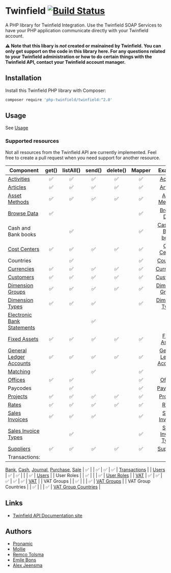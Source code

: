 # Twinfield  [![Build Status](https://travis-ci.org/php-twinfield/twinfield.svg?branch=master)](http://travis-ci.org/php-twinfield/twinfield)
A PHP library for Twinfield Integration.
Use the Twinfield SOAP Services to have your PHP application communicate directly with your Twinfield account.

**:warning: Note that this libary is *not* created or mainained by Twinfield. You can only get support on the code in this library here. For any questions related to your Twinfield administration or how to do certain things with the Twinfield API, contact your Twinfield account manager.**

## Installation

Install this Twinfield PHP library with Composer:

```bash
composer require 'php-twinfield/twinfield:^2.0'
```


## Usage

See [Usage](usage.md)

### Supported resources
Not all resources from the Twinfield API are currently implemented. Feel free to create a pull request when you need
support for another resource.

| Component                                                                                                                            | get()              | listAll()          | send()             | delete()           |  Mapper            |  Example                                            |
| ---------------------------------------------------------------------------------------------------------------                      | :----------------: | :----------------: | :----------------: | :----------------: | :----------------: | :----------------:                                  |
| [Activities](https://c3.twinfield.com/webservices/documentation/#/ApiReference/Masters/Activities)                                   | :white_check_mark: | :white_check_mark: | :white_check_mark: | :white_check_mark: | :white_check_mark: | [Activity](examples/Activity.php)                   |
| [Articles](https://c3.twinfield.com/webservices/documentation/#/ApiReference/Masters/Articles)                                       | :white_check_mark: | :white_check_mark: | :white_check_mark: | :white_check_mark: | :white_check_mark: | [Articles](examples/Activity.php)                   |
| [Asset Methods](https://c3.twinfield.com/webservices/documentation/#/ApiReference/Masters/AssetMethods)                              | :white_check_mark: | :white_check_mark: | :white_check_mark: | :white_check_mark: | :white_check_mark: | [Asset Methods](examples/Activity.php)              |
| [Browse Data](https://c3.twinfield.com/webservices/documentation/#/ApiReference/Request/BrowseData)                                  | :white_check_mark: |                    |                    |                    | :white_check_mark: | [Browse Data](examples/Activity.php)                |
| Cash and Bank books                                                                                                                  |                    | :white_check_mark: |                    |                    | :white_check_mark: | [Cash and Bank books](examples/Activity.php)        |
| [Cost Centers](https://c3.twinfield.com/webservices/documentation/#/ApiReference/Masters/CostCenters)                                | :white_check_mark: | :white_check_mark: | :white_check_mark: | :white_check_mark: | :white_check_mark: | [Cost Centers](examples/Activity.php)               |
| Countries                                                                                                                            |                    | :white_check_mark: |                    |                    | :white_check_mark: | [Countries](examples/Activity.php)                  |
| [Currencies](https://c3.twinfield.com/webservices/documentation/#/ApiReference/Masters/Currencies)                                   | :white_check_mark: | :white_check_mark: | :white_check_mark: | :white_check_mark: | :white_check_mark: | [Currencies](examples/Activity.php)                 |
| [Customers](https://c3.twinfield.com/webservices/documentation/#/ApiReference/Masters/Customers)                                     | :white_check_mark: | :white_check_mark: | :white_check_mark: | :white_check_mark: | :white_check_mark: | [Customers](examples/Activity.php)                  |
| [Dimension Groups](https://c3.twinfield.com/webservices/documentation/#/ApiReference/Masters/DimensionGroups)                        | :white_check_mark: | :white_check_mark: | :white_check_mark: | :white_check_mark: | :white_check_mark: | [Dimension Groups](examples/Activity.php)           |
| [Dimension Types](https://c3.twinfield.com/webservices/documentation/#/ApiReference/Masters/DimensionTypes)                          | :white_check_mark: | :white_check_mark: | :white_check_mark: |                    | :white_check_mark: | [Dimension Types](examples/Activity.php)            |
| [Electronic Bank Statements](https://c3.twinfield.com/webservices/documentation/#/ApiReference/Transactions/BankStatements)|         |                    | :white_check_mark: |                    |                    |                    |  |
| [Fixed Assets](https://c3.twinfield.com/webservices/documentation/#/ApiReference/Masters/FixedAssets)                                | :white_check_mark: | :white_check_mark: | :white_check_mark: | :white_check_mark: | :white_check_mark: | [Fixed Assets](examples/Activity.php)               |
| [General Ledger Accounts](https://c3.twinfield.com/webservices/documentation/#/ApiReference/Masters/BalanceSheets)                   | :white_check_mark: | :white_check_mark: | :white_check_mark: | :white_check_mark: | :white_check_mark: | [General Ledger Accounts](examples/Activity.php)    |
| [Matching](https://c3.twinfield.com/webservices/documentation/#/ApiReference/Miscellaneous/Matching)                                 |                    |                    | :white_check_mark: |                    | :white_check_mark: |  |
| [Offices](https://c3.twinfield.com/webservices/documentation/#/ApiReference/Masters/Offices)                                         | :white_check_mark: | :white_check_mark: |                    |                    | :white_check_mark: | [Offices](examples/Office.php)                      |
| Paycodes                                                                                                                             |                    | :white_check_mark: |                    |                    | :white_check_mark: | [Paycodes](examples/PayCode.php)                    |
| [Projects](https://c3.twinfield.com/webservices/documentation/#/ApiReference/Masters/Projects)                                       | :white_check_mark: | :white_check_mark: | :white_check_mark: | :white_check_mark: | :white_check_mark: | [Projects](examples/Project.php)                    |
| [Rates](https://c3.twinfield.com/webservices/documentation/#/ApiReference/Masters/Rates)                                             | :white_check_mark: | :white_check_mark: | :white_check_mark: | :white_check_mark: | :white_check_mark: | [Rates](examples/Rate.php)                          |
| [Sales Invoices](https://c3.twinfield.com/webservices/documentation/#/ApiReference/SalesInvoices)                                    | :white_check_mark: | :white_check_mark: | :white_check_mark: |                    | :white_check_mark: | [Sales Invoices](examples/Invoice.php)              |
| [Sales Invoice Types](https://c3.twinfield.com/webservices/documentation/#/ApiReference/SalesInvoices)                               |                    | :white_check_mark: |                    |                    | :white_check_mark: | [Sales Invoice Types](examples/InvoiceType.php)     |
| [Suppliers](https://c3.twinfield.com/webservices/documentation/#/ApiReference/Masters/Suppliers)                                     | :white_check_mark: | :white_check_mark: | :white_check_mark: | :white_check_mark: | :white_check_mark: | [Suppliers](examples/Activity.php)                  |
| Transactions:<br>
[Bank](https://c3.twinfield.com/webservices/documentation/#/ApiReference/Transactions/BankTransactions),
[Cash](https://c3.twinfield.com/webservices/documentation/#/ApiReference/Transactions/CashTransactions),
[Journal](https://c3.twinfield.com/webservices/documentation/#/ApiReference/Transactions/JournalTransactions),
[Purchase](https://c3.twinfield.com/webservices/documentation/#/ApiReference/PurchaseTransactions),
[Sale](https://c3.twinfield.com/webservices/documentation/#/ApiReference/SalesTransactions)                                            | :white_check_mark: |                    | :white_check_mark: | :white_check_mark: | :white_check_mark: | [Transactions](examples/Transactions.php)           |
| [Users](https://c3.twinfield.com/webservices/documentation/#/ApiReference/Masters/Users)                                             | :white_check_mark: | :white_check_mark: |                    |                    | :white_check_mark: | [Users](examples/Users.php)                         |
| User Roles                                                                                                                           |                    | :white_check_mark: |                    |                    | :white_check_mark: | [User Roles](examples/Activity.php)                 |
| [VAT](https://c3.twinfield.com/webservices/documentation/#/ApiReference/Masters/VAT)                                                 | :white_check_mark: | :white_check_mark: | :white_check_mark: | :white_check_mark: | :white_check_mark: | [VAT](examples/VatCode.php)                         |
| VAT Groups                                                                                                                           |                    | :white_check_mark: |                    |                    | :white_check_mark: | [VAT Groups](examples/VatGroup.php)                 |
| VAT Group Countries                                                                                                                  |                    | :white_check_mark: |                    |                    | :white_check_mark: | [VAT Group Countries](examples/VatGroupCountry.php) |

## Links

* [Twinfield API Documentation site](https://c3.twinfield.com/webservices/documentation/)


## Authors

* [Pronamic](https://www.pronamic.nl/)
* [Mollie](https://www.mollie.com/)
* [Remco Tolsma](https://www.remcotolsma.nl/)
* [Emile Bons](http://www.emilebons.nl/)
* [Alex Jeensma](http://vontis.nl/)
